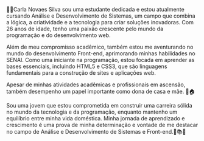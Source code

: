 👩‍💻Carla Novaes Silva sou uma estudante dedicada e estou atualmente cursando Análise e Desenvolvimento de Sistemas,
um campo que combina a lógica, a criatividade e a tecnologia para criar soluções inovadoras.
Com 26 anos de idade,
tenho uma paixão crescente pelo mundo da programação e do desenvolvimento web.

Além de meu compromisso acadêmico,  também estou me aventurando no mundo do desenvolvimento Front-end,
aprimorando minhas habilidades no SENAI. Como uma iniciante na programação,
 estou focada em aprender as bases essenciais, incluindo HTML5 e CSS3,
que são linguagens fundamentais para a construção de sites e aplicações web.

Apesar de minhas atividades acadêmicas e profissionais em ascensão, 
também desempenho um papel importante como dona de casa e mãe. 💼🏠 

Sou uma jovem que estou comprometida em construir uma carreira sólida no mundo da tecnologia e da programação,
enquanto mantenho um equilíbrio entre minha vida doméstica. 
Minha jornada de aprendizado e crescimento é uma prova de minha determinação e vontade de me destacar no
campo de Análise e Desenvolvimento de Sistemas e Front-end.💪📚🌟

